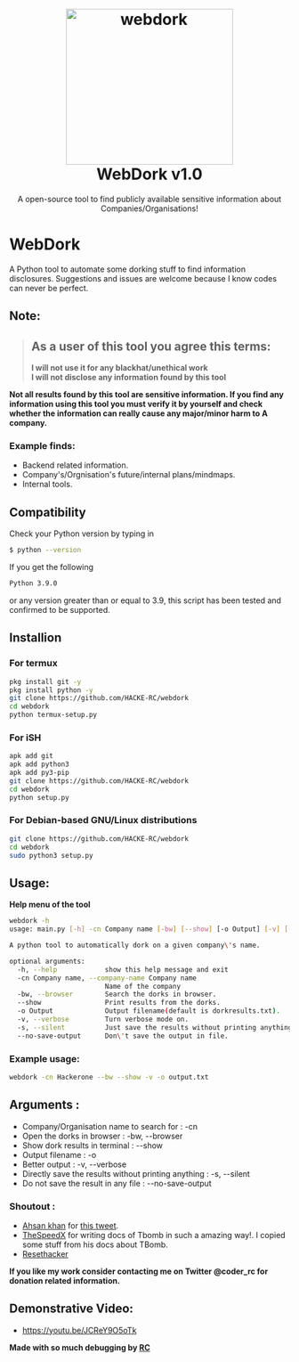 <h1 align="center">
  <br>
  <a href="https://github.com/HACKE-RC/webdork"><img src="https://beeimg.com/images/l09057016821.png" alt="webdork" width="300" height="280"></a>
  <br>
  WebDork v1.0
  <br>
</h1>

<p align="center">A open-source tool to find publicly available sensitive information about Companies/Organisations!</p>

# WebDork
 A Python tool to automate some dorking stuff to find information disclosures.
 Suggestions and issues are welcome because I know codes can never be perfect.

## Note:
> ## As a user of this tool you agree this terms:
> **I will not use it for any blackhat/unethical work**  
> **I will not disclose any information found by this tool**

**Not all results found by this tool are sensitive information. If you find any information using this tool you must verify it by yourself and check whether the information can really cause any major/minor harm to A company.**

### Example finds:
- Backend related information.
- Company's/Orgnisation's future/internal plans/mindmaps.
- Internal tools.

## Compatibility
Check your Python version by typing in
```bash
$ python --version
```
If you get the following
```bash
Python 3.9.0
```
or any version greater than or equal to 3.9, this script has been tested and confirmed to be supported.

## Installion

### For termux
```bash
pkg install git -y 
pkg install python -y 
git clone https://github.com/HACKE-RC/webdork
cd webdork
python termux-setup.py
```

### For iSH
```bash
apk add git
apk add python3
apk add py3-pip
git clone https://github.com/HACKE-RC/webdork
cd webdork
python setup.py
```

### For Debian-based GNU/Linux distributions
```bash
git clone https://github.com/HACKE-RC/webdork
cd webdork
sudo python3 setup.py
```

## Usage:
**Help menu of the tool**
```bash
webdork -h
usage: main.py [-h] -cn Company name [-bw] [--show] [-o Output] [-v] [-s] [--no-save-output]

A python tool to automatically dork on a given company\'s name.

optional arguments:
  -h, --help            show this help message and exit
  -cn Company name, --company-name Company name
                        Name of the company
  -bw, --browser        Search the dorks in browser.
  --show                Print results from the dorks.
  -o Output             Output filename(default is dorkresults.txt).
  -v, --verbose         Turn verbose mode on.
  -s, --silent          Just save the results without printing anything.
  --no-save-output      Don\'t save the output in file.
```

### Example usage:
```bash
webdork -cn Hackerone --bw --show -v -o output.txt
```

## Arguments :
- Company/Organisation name to search for : -cn
- Open the dorks in browser : -bw, --browser
- Show dork results in terminal : --show
- Output filename : -o
- Better output : -v, --verbose
- Directly save the results without printing anything : -s, --silent
- Do not save the result in any file : --no-save-output

### Shoutout :
- [Ahsan khan](https://twitter.com/hunter0x7) for [this tweet](https://twitter.com/hunter0x7/status/1334818003179933696?s=20).
- [TheSpeedX](https://twitter.com/The_SpeedX) for writing docs of Tbomb in such a amazing way!. I copied some stuff from his docs about TBomb.
- [Resethacker](https://linktr.ee/RESETHACKER)

**If you like my work consider contacting me on Twitter @coder_rc for donation related information.**

## Demonstrative Video:

- https://youtu.be/JCReY9O5oTk

**Made with so much debugging by [RC](https://twitter.com/coder_rc)**
